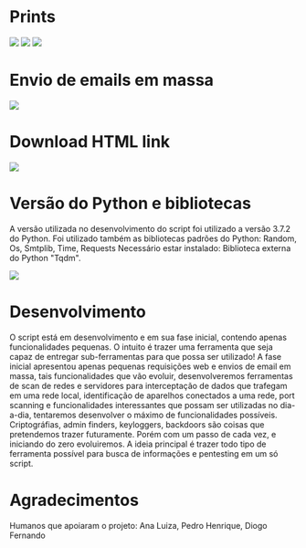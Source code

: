 # Prints

<img src="https://i.imgur.com/G59pxcU.png" />
<img src="https://i.imgur.com/Et6PYob.png" />
<img src="https://i.imgur.com/KG0bIg4.png" />

# Envio de emails em massa

<img src="https://i.imgur.com/AcYcW0v.png" />

# Download HTML link

<img src="https://i.imgur.com/g0ZTQFa.png"/>

# Versão do Python e bibliotecas
A versão utilizada no desenvolvimento do script foi utilizado a versão 3.7.2 do Python.
Foi utilizado também as bibliotecas padrões do Python: Random, Os, Smtplib, Time, Requests
Necessário estar instalado: Biblioteca externa do Python "Tqdm".

<img src="https://upload.wikimedia.org/wikipedia/commons/thumb/a/aa/Requests_Python_Logo.png/220px-Requests_Python_Logo.png"/>

# Desenvolvimento
O script está em desenvolvimento e em sua fase inicial, contendo apenas funcionalidades pequenas.
O intuito é trazer uma ferramenta que seja capaz de entregar sub-ferramentas para que possa ser utilizado!
A fase inicial apresentou apenas pequenas requisições web e envios de email em massa, tais funcionalidades que vão evoluir, desenvolveremos ferramentas de scan de redes e servidores para interceptação de dados que trafegam em uma rede local, identificação de aparelhos conectados a uma rede, port scanning e funcionalidades interessantes que possam ser utilizadas no dia-a-dia, tentaremos desenvolver o máximo de funcionalidades possíveis. Criptográfias, admin finders, keyloggers, backdoors são coisas que pretendemos trazer futuramente. Porém com um passo de cada vez, e iniciando do zero evoluiremos. A ideia principal é trazer todo tipo de ferramenta possível para busca de informações e pentesting em um só script.

# Agradecimentos

Humanos que apoiaram o projeto: Ana Luiza, Pedro Henrique, Diogo Fernando
